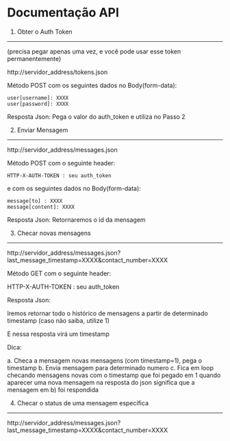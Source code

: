 Documentação API
===


1. Obter o Auth Token
---
(precisa pegar apenas uma vez, e você pode usar esse token permanentemente)

http://servidor_address/tokens.json

Método POST com os seguintes dados no Body(form-data):

	user[username]: XXXX
	user[password]: XXXX

Resposta Json: Pega o valor do auth_token e utiliza no Passo 2

2. Enviar Mensagem
---

http://servidor_address/messages.json

Método POST com o seguinte header:

	HTTP-X-AUTH-TOKEN : seu auth_token

e com os seguintes dados no Body(form-data):

	message[to] : XXXX
	message[content]: XXXX


Resposta Json: Retornaremos o id da mensagem


3. Checar novas mensagens
---

http://servidor_address/messages.json?last_message_timestamp=XXXX&contact_number=XXXX

Método GET com o seguinte header:

HTTP-X-AUTH-TOKEN : seu auth_token


Resposta Json:

Iremos retornar todo o histórico de mensagens a partir de determinado timestamp
(caso não saiba, utilize 1)

E nessa resposta virá um timestamp


Dica:

a. Checa a mensagem novas mensagens (com timestamp=1), pega o timestamp
b. Envia mensagem para determinado numero
c. Fica em loop checando mensagens novas com o timestamp que foi pegado em 1 quando aparecer uma nova mensagem na resposta do json significa que a mensagem em b) foi respondida


4. Checar o status de uma mensagem específica
---

http://servidor_address/messages.json?last_message_timestamp=XXXX&contact_number=XXXX
